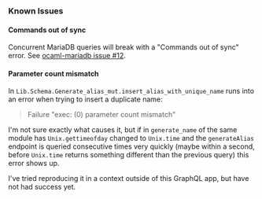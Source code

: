 ### Known Issues ###

#### Commands out of sync ####
Concurrent MariaDB queries will break with a "Commands out of sync" error. See [ocaml-mariadb issue #12](https://github.com/andrenth/ocaml-mariadb/issues/12).

#### Parameter count mismatch ####
In `Lib.Schema.Generate_alias_mut.insert_alias_with_unique_name` runs into
an error when trying to insert a duplicate name:
  
> Failure "exec: (0) parameter count mismatch"

I'm not sure exactly what causes it, but if in `generate_name` of the same
module has `Unix.gettimeofday` changed to `Unix.time` and the `generateAlias`
endpoint is queried consecutive times very quickly (maybe within a second,
before `Unix.time` returns something different than the previous query)
this error shows up.

I've tried reproducing it in a context outside of this GraphQL app, but have
not had success yet.
